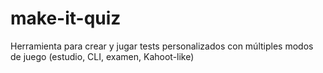 # make-it-quiz
Herramienta para crear y jugar tests personalizados con múltiples modos de juego (estudio, CLI, examen, Kahoot-like)
